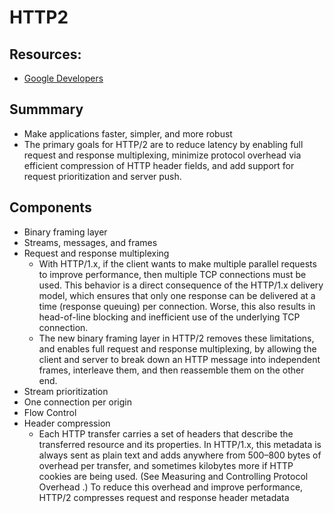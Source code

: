 # HTTP2

## Resources: 

- [Google Developers](https://developers.google.com/web/fundamentals/performance/http2/)

## Summmary

- Make applications faster, simpler, and more robust
- The primary goals for HTTP/2 are to reduce latency by enabling full request 
  and response multiplexing, minimize protocol overhead via efficient 
  compression of HTTP header fields, and add support for request prioritization 
  and server push.

## Components

- Binary framing layer
- Streams, messages, and frames
- Request and response multiplexing
  - With HTTP/1.x, if the client wants to make multiple parallel requests to 
    improve performance, then multiple TCP connections must be used. This 
    behavior is a direct consequence of the HTTP/1.x delivery model, which 
    ensures that only one response can be delivered at a time (response queuing) 
    per connection. Worse, this also results in head-of-line blocking and 
    inefficient use of the underlying TCP connection.
  - The new binary framing layer in HTTP/2 removes these limitations, and 
    enables full request and response multiplexing, by allowing the client and 
    server to break down an HTTP message into independent frames, interleave 
    them, and then reassemble them on the other end.
- Stream prioritization
- One connection per origin
- Flow Control
- Header compression
  - Each HTTP transfer carries a set of headers that describe the transferred 
    resource and its properties. In HTTP/1.x, this metadata is always sent as 
    plain text and adds anywhere from 500–800 bytes of overhead per transfer, 
    and sometimes kilobytes more if HTTP cookies are being used. (See Measuring 
    and Controlling Protocol Overhead .) To reduce this overhead and improve 
    performance, HTTP/2 compresses request and response header metadata

